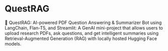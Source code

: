 # QuestRAG
📄 QuestRAG: AI-powered PDF Question Answering & Summarizer Bot using LangChain, Flan-T5, and Streamlit:  A GenAI mini-project that allows users to upload research PDFs, ask questions, and get intelligent summaries using Retrieval-Augmented Generation (RAG) with locally hosted Hugging Face models.
